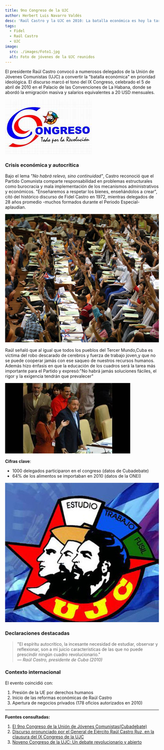 ```yaml
---
title: 9no Congreso de la UJC
author: Herbert Luis Navarro Valdés
desc: 'Raúl Castro y la UJC en 2010: La batalla económica es hoy la tarea principal. El IX Congreso de la Juventud Comunista cubana analizó crisis salarial, emigración y el desafío generacional'
tags:
  - Fidel
  - Raúl Castro
  - UJC
image:
  src: ./images/Foto1.jpg
  alt: Foto de jóvenes de la UJC reunidos
---
```


El presidente Raúl Castro convocó a numerosos delegados de la Unión de Jóvenes Comunistas (UJC) a convertir la "batalla económica" en prioridad ideológica. El discurso marcó el tono del IX Congreso, celebrado el 5 de abril de 2010 en el Palacio de las Convenciones de La Habana, donde se abordó la emigración masiva y salarios equivalentes a 20 USD mensuales.

![Logo del 9no Congreso de la UJC](./images/Foto5.jpg)

### Crisis económica y autocrítica

Bajo el lema _"No habrá relevo, sino continuidad"_, Castro reconoció que el Partido Comunista comparte responsabilidad en problemas estructurales como burocracia y mala implementación de los mecanismos administrativos y económicos. "Enseñaremos a respetar los bienes, enseñándolos a crear", citó del histórico discurso de Fidel Castro en 1972, mientras delegados de 28 años promedio -muchos formados durante el Periodo Especial- aplaudían.

![Jóvenes reunidos en el 9no Congreso de la UJC](./images/Foto-3.jpg)

Raúl señaló que al igual que todos los pueblos del Tercer Mundo,Cuba es víctima del robo descarado de cerebros y fuerza de trabajo joven,y que no se puede cooperar jamás con ese saqueo de nuestros recursos humanos. Además hizo énfasis en que la educación de los cuadros será la tarea más importante para el Partido y expresó:"No habrá jamás soluciones fáciles, el rigor y la exigencia tendrán que prevalecer"

![Raúl en el 9no Congreso de la UJC](./images/Foto4.jpg)

**Cifras clave**:

- 1000 delegados participaron en el congreso (datos de Cubadebate)
- 64% de los alimentos se importaban en 2010 (datos de la ONEI)

![Logo de la UJC](./images/Foto2.jpg)

### Declaraciones destacadas

> "El espíritu autocrítico, la incesante necesidad de estudiar, observar y reflexionar, son a mi juicio características de las que no puede prescindir ningún cuadro revolucionario."  
> _— Raúl Castro, presidente de Cuba (2010)_

### Contexto internacional

El evento coincidió con:

1. Presión de la UE por derechos humanos
2. Inicio de las reformas económicas de Raúl Castro
3. Apertura de negocios privados (178 oficios autorizados en 2010)

---

**Fuentes consultadas:**

1. [El 9no Congreso de la Unión de Jóvenes Comunistas(Cubadebate)](http://www.cubadebate.cu/reflexiones-fidel/2010/04/08/el-ix-congreso-de-la-union-de-jovenes-comunistas-de-cuba/)
2. [Discurso pronunciado por el General de Ejército Raúl Castro Ruz, en la clausura del IX Congreso de la UJC](http://www.fidelcastro.cu/es/noticia/discurso-pronunciado-por-el-general-de-ejercito-raul-castro-ruz-en-la-clausura-del-ix)
3. [Noveno Congreso de la UJC: Un debate revolucionario y abierto](https://www.juventudrebelde.cu/index.php/cuba/2010-03-27/noveno-congreso-de-la-ujc-un-debate-revolucionario-y-abierto)
